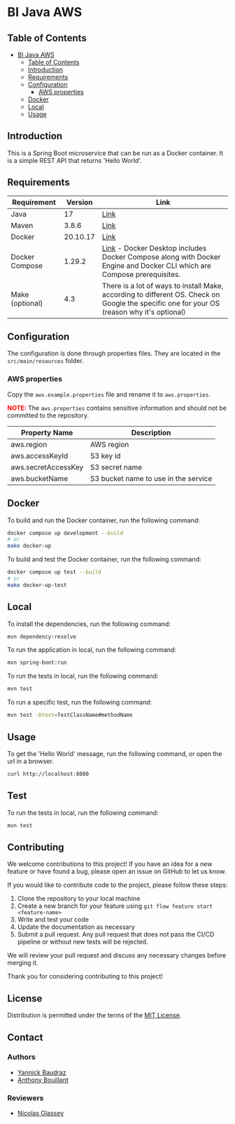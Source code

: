 # BI Java AWS

## Table of Contents

* [BI Java AWS](#bi-java-aws)
    * [Table of Contents](#table-of-contents)
    * [Introduction](#introduction)
    * [Requirements](#requirements)
    * [Configuration](#configuration)
        * [AWS properties](#aws-properties)
    * [Docker](#docker)
    * [Local](#local)
    * [Usage](#usage)

## Introduction

This is a Spring Boot microservice that can be run as a Docker container.
It is a simple REST API that returns 'Hello World'.

## Requirements

| Requirement     | Version  | Link                                                                                                                                                               |
|-----------------|----------|--------------------------------------------------------------------------------------------------------------------------------------------------------------------|
| Java            | 17       | [Link](https://docs.aws.amazon.com/corretto/latest/corretto-17-ug/downloads-list.html)                                                                             |
| Maven           | 3.8.6    | [Link](https://maven.apache.org/download.cgi)                                                                                                                      |
| Docker          | 20.10.17 | [Link](https://docs.docker.com/engine/install/)                                                                                                                    |
| Docker Compose  | 1.29.2   | [Link](https://docs.docker.com/compose/install/) - Docker Desktop includes Docker Compose along with Docker Engine and Docker CLI which are Compose prerequisites. |
| Make (optional) | 4.3      | There is a lot of ways to install Make, according to different OS. Check on Google the specific one for your OS (reason why it's optional)                         |

## Configuration

The configuration is done through properties files. They are located in the `src/main/resources` folder.

### AWS properties

Copy the `aws.example.properties` file and rename it to `aws.properties`.

<span style="color:red">**NOTE:**</span> The `aws.properties` contains sensitive information and should not be committed
to the repository.

| Property Name       | Description                          |
|---------------------|--------------------------------------|
| aws.region          | AWS region                           |
| aws.accessKeyId     | S3 key id                            |
| aws.secretAccessKey | S3 secret name                       |
| aws.bucketName      | S3 bucket name to use in the service |

## Docker

To build and run the Docker container, run the following command:

```bash
docker compose up development --build
# or
make docker-up
```

To build and test the Docker container, run the following command:

```bash
docker compose up test --build
# or
make docker-up-test
```

## Local

To install the dependencies, run the following command:

```bash
mvn dependency:resolve
```

To run the application in local, run the following command:

```bash
mvn spring-boot:run
```

To run the tests in local, run the following command:

```bash
mvn test
```

To run a specific test, run the following command:

```bash
mvn test -Dtest=TestClassName#methodName
```

## Usage

To get the 'Hello World' message, run the following command, or open the url in a browser.

```bash
curl http://localhost:8080
```

## Test

To run the tests in local, run the following command:

```bash
mvn test
```

## Contributing

We welcome contributions to this project! If you have an idea for a new feature or have found a bug, please open
an issue on GitHub to let us know.

If you would like to contribute code to the project, please follow these steps:

1. Clone the repository to your local machine
2. Create a new branch for your feature using `git flow feature start <feature-name>`
3. Write and test your code
4. Update the documentation as necessary
5. Submit a pull request. Any pull request that does not pass the CI/CD pipeline or without new tests will be rejected.

We will review your pull request and discuss any necessary changes before merging it.

Thank you for considering contributing to this project!

## License

Distribution is permitted under the terms of the [MIT License](LICENSE).

## Contact

### Authors

- [Yannick Baudraz](https://github.com/yannickcpnv)
- [Anthony Bouillant](https://github.com/antbou)

### Reviewers

- [Nicolas Glassey](https://github.com/NicolasGlassey)
